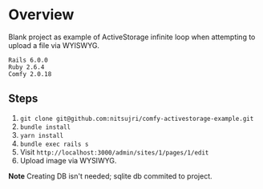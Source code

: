 # Overview

Blank project as example of ActiveStorage infinite loop when attempting to upload a file via WYISWYG.

```
Rails 6.0.0
Ruby 2.6.4
Comfy 2.0.18
```

## Steps

1. `git clone git@github.com:nitsujri/comfy-activestorage-example.git`
1. `bundle install`
1. `yarn install`
1. `bundle exec rails s`
1. Visit `http://localhost:3000/admin/sites/1/pages/1/edit`
1. Upload image via WYSIWYG.

**Note** Creating DB isn't needed; sqlite db commited to project.
